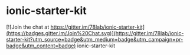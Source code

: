 # ionic-starter-kit

[![Join the chat at https://gitter.im/78lab/ionic-starter-kit](https://badges.gitter.im/Join%20Chat.svg)](https://gitter.im/78lab/ionic-starter-kit?utm_source=badge&utm_medium=badge&utm_campaign=pr-badge&utm_content=badge)
ionic-starter-kit

